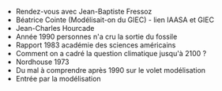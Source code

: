 - Rendez-vous avec Jean-Baptiste Fressoz
- Béatrice Cointe (Modélisait-on du GIEC) - lien IAASA et GIEC
- Jean-Charles Hourcade
- Année 1990 personnes n'a cru la sortie du fossile
- Rapport 1983 académie des sciences américains
- Comment on a cadré la question climatique jusqu'à 2100 ?
- Nordhouse 1973
- Du mal à comprendre après 1990 sur le volet modélisation
- Entrée par la modélisation